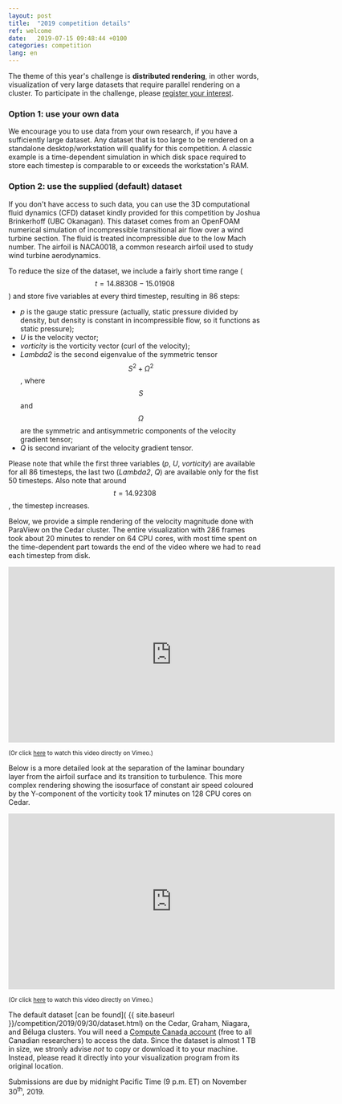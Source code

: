 ```yaml
---
layout: post
title:  "2019 competition details"
ref: welcome
date:   2019-07-15 09:48:44 +0100
categories: competition
lang: en
---
```


The theme of this year's challenge is **distributed rendering**, in other words, visualization of very
large datasets that require parallel rendering on a cluster. To participate in the challenge, please <a
href="https://www.eventbrite.ca/e/4th-annual-visualize-this-challenge-registration-71335547543"
target="_blank">register your interest</a>.

### Option 1: use your own data

We encourage you to use data from your own research, if you have a sufficiently large dataset. Any
dataset that is too large to be rendered on a standalone desktop/workstation will qualify for this
competition. A classic example is a time-dependent simulation in which disk space required to store each
timestep is comparable to or exceeds the workstation's RAM.

### Option 2: use the supplied (default) dataset

If you don't have access to such data, you can use the 3D computational fluid dynamics (CFD) dataset
kindly provided for this competition by Joshua Brinkerhoff (UBC Okanagan). This dataset comes from an
OpenFOAM numerical simulation of incompressible transitional air flow over a wind turbine section. The
fluid is treated incompressible due to the low Mach number. The airfoil is NACA0018, a common research
airfoil used to study wind turbine aerodynamics.

To reduce the size of the dataset, we include a fairly short time range ($$t=14.88308-15.01908$$) and
store five variables at every third timestep, resulting in 86 steps:

- *p* is the gauge static pressure (actually, static pressure divided by density, but density is constant
  in incompressible flow, so it functions as static pressure);
- *U* is the velocity vector;
- *vorticity* is the vorticity vector (curl of the velocity);
- *Lambda2* is the second eigenvalue of the symmetric tensor $$S^2+\Omega^2$$, where $$S$$ and $$\Omega$$
  are the symmetric and antisymmetric components of the velocity gradient tensor;
- *Q* is second invariant of the velocity gradient tensor.

Please note that while the first three variables (*p*, *U*, *vorticity*) are available for all 86
timesteps, the last two (*Lambda2*, *Q*) are available only for the fist 50 timesteps. Also note that
around $$t=14.92308$$, the timestep increases.

<!-- From the scientific perspective, -->
<!-- The underlying physical problem lies in understanding the separation of the laminar boundary layer from -->
<!-- the airfoil surface, the transition of the separated flow from a laminar state to turbulence, the -->
<!-- momentum exchange produced by the developing turbulence that allows the separated flow to reattach to the -->
<!-- blade surface. This process of separated flow transition is a critical process in the aerodynamics of -->
<!-- wind turbines, wings, gas turbines, etc. -->

Below, we provide a simple rendering of the velocity magnitude done with ParaView on the Cedar
cluster. The entire visualization with 286 frames took about 20 minutes to render on 64 CPU cores, with
most time spent on the time-dependent part towards the end of the video where we had to read each
timestep from disk.

<div class="flex-video">
	<iframe width="650" height="350" src="https://player.vimeo.com/video/353444320" frameborder="0"
	allow="accelerometer; autoplay; encrypted-media; gyroscope; picture-in-picture"
	allowFullScreen mozallowfullscreen webkitAllowFullScreen></iframe>
</div>

<sup>(Or click <a href="https://vimeo.com/353444320" target="_blank">here</a> to watch this video
directly on Vimeo.)</sup>

Below is a more detailed look at the separation of the laminar boundary layer from the airfoil surface
and its transition to turbulence. This more complex rendering showing the isosurface of constant air
speed coloured by the Y-component of the vorticity took 17 minutes on 128 CPU cores on Cedar.

<div class="flex-video">
	<iframe width="650" height="350" src="https://player.vimeo.com/video/354038712" frameborder="0"
	allow="accelerometer; autoplay; encrypted-media; gyroscope; picture-in-picture"
	allowFullScreen mozallowfullscreen webkitAllowFullScreen></iframe>
</div>

<sup>(Or click <a href="https://vimeo.com/354038712" target="_blank">here</a> to watch this video
directly on Vimeo.)</sup>

The default dataset [can be found]( {{ site.baseurl }}/competition/2019/09/30/dataset.html) on the Cedar,
Graham, Niagara, and Béluga clusters. You will need a <a
href="https://www.computecanada.ca/research-portal/account-management/apply-for-an-account"
target="_blank">Compute Canada account</a> (free to all Canadian researchers) to access the data. Since
the dataset is almost 1 TB in size, we stronly advise *not* to copy or download it to your
machine. Instead, please read it directly into your visualization program from its original location.

Submissions are due by midnight Pacific Time (9 p.m. ET) on November 30<sup>th</sup>, 2019.





<!-- You’ll find this post in your `_posts` directory. Go ahead and edit it and re-build the site to see your changes. You can rebuild the site in many different ways, but the most common way is to run `jekyll serve`, which launches a web server and auto-regenerates your site when a file is updated. -->

<!-- To add new posts, simply add a file in the `_posts` directory that follows the convention `YYYY-MM-DD-name-of-post.ext` and includes the necessary front matter. Take a look at the source for this post to get an idea about how it works. -->

<!-- Jekyll also offers powerful support for code snippets: -->

<!-- {% highlight ruby %} -->
<!-- def print_hi(name) -->
<!--   puts "Hi, #{name}" -->
<!-- end -->
<!-- print_hi('Tom') -->
<!-- #=> prints 'Hi, Tom' to STDOUT. -->
<!-- {% endhighlight %} -->

<!-- Check out the [Jekyll docs][jekyll-docs] for more info on how to get the most out of Jekyll. File all bugs/feature requests at [Jekyll’s GitHub repo][jekyll-gh]. If you have questions, you can ask them on [Jekyll Talk][jekyll-talk]. -->

<!-- [jekyll-docs]: http://jekyllrb.com/docs/home -->
<!-- [jekyll-gh]:   https://github.com/jekyll/jekyll -->
<!-- [jekyll-talk]: https://talk.jekyllrb.com/ -->
